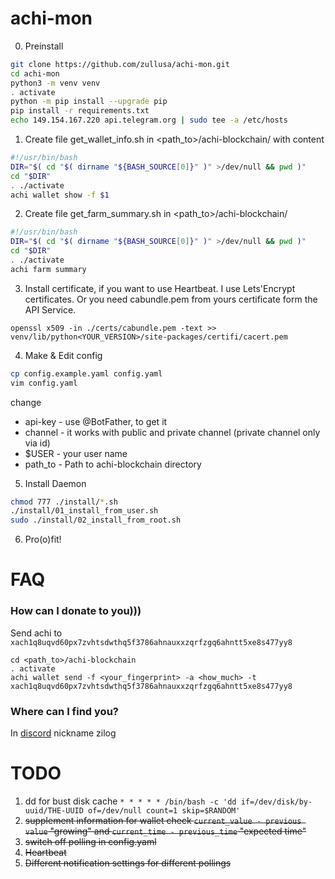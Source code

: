 # achi-mon

0. Preinstall

```bash
git clone https://github.com/zullusa/achi-mon.git
cd achi-mon
python3 -m venv venv
. activate
python -m pip install --upgrade pip
pip install -r requirements.txt
echo 149.154.167.220 api.telegram.org | sudo tee -a /etc/hosts
```

1. Create file get_wallet_info.sh in <path_to>/achi-blockchain/ with content

```bash
#!/usr/bin/bash
DIR="$( cd "$( dirname "${BASH_SOURCE[0]}" )" >/dev/null && pwd )"
cd "$DIR"
. ./activate
achi wallet show -f $1
```

2. Create file get_farm_summary.sh in <path_to>/achi-blockchain/

```bash
#!/usr/bin/bash
DIR="$( cd "$( dirname "${BASH_SOURCE[0]}" )" >/dev/null && pwd )"
cd "$DIR"
. ./activate
achi farm summary
```
3. Install certificate, if you want to use Heartbeat. I use Lets'Encrypt certificates. 
Or you need cabundle.pem from yours certificate form the API Service.
```
openssl x509 -in ./certs/cabundle.pem -text >> venv/lib/python<YOUR_VERSION>/site-packages/certifi/cacert.pem
```

4. Make & Edit config

```bash
cp config.example.yaml config.yaml
vim config.yaml
```
change
- api-key - use @BotFather, to get it
- channel - it works with public and private channel (private channel only via id)
- $USER - your user name
- path_to - Path to achi-blockchain directory

5. Install Daemon

```bash
chmod 777 ./install/*.sh
./install/01_install_from_user.sh
sudo ./install/02_install_from_root.sh
```

6. Pro(o)fit!

# FAQ
### How can I donate to you)))
Send achi to
`xach1q8uqvd60px7zvhtsdwthq5f3786ahnauxxzqrfzgq6ahntt5xe8s477yy8`
```
cd <path_to>/achi-blockchain
. activate
achi wallet send -f <your_fingerprint> -a <how_much> -t xach1q8uqvd60px7zvhtsdwthq5f3786ahnauxxzqrfzgq6ahntt5xe8s477yy8 
```
### Where can I find you?
In [discord](https://discord.gg/DZhBc5pCng) nickname zilog


# TODO
1. dd for bust disk cache `* * * * * /bin/bash -c 'dd if=/dev/disk/by-uuid/THE-UUID of=/dev/null count=1 skip=$RANDOM'`
2. ~~supplement information for wallet check `current_value - previous value` "growing"
and `current_time - previous_time` "expected time"~~
3. ~~switch off polling in config.yaml~~
4. ~~Heartbeat~~
5. ~~Different notification settings for different pollings~~